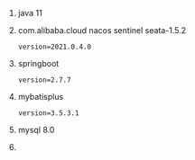 1. java 11

2. com.alibaba.cloud  nacos  sentinel  seata-1.5.2

   ```
   version=2021.0.4.0
   ```

3. springboot

   ```
   version=2.7.7
   ```

4. mybatisplus

   ```
   version=3.5.3.1
   ```

5. mysql 8.0

6. 